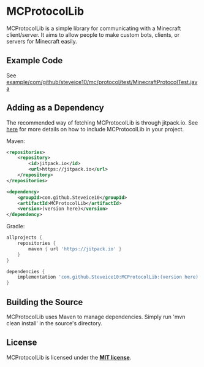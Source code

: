 # MCProtocolLib
MCProtocolLib is a simple library for communicating with a Minecraft client/server. It aims to allow people to make custom bots, clients, or servers for Minecraft easily.

## Example Code
See [example/com/github/steveice10/mc/protocol/test/MinecraftProtocolTest.java](https://github.com/Steveice10/MCProtocolLib/tree/master/example/com/github/steveice10/mc/protocol/test)

## Adding as a Dependency

The recommended way of fetching MCProtocolLib is through jitpack.io. See [here](https://jitpack.io/#Steveice10/MCProtocolLib) for more details on how to include MCProtocolLib in your project.

Maven:
```xml
<repositories>
    <repository>
        <id>jitpack.io</id>
        <url>https://jitpack.io</url>
    </repository>
</repositories>

<dependency>
    <groupId>com.github.Steveice10</groupId>
    <artifactId>MCProtocolLib</artifactId>
    <version>(version here)</version>
</dependency>
```

Gradle:
```groovy
allprojects {
    repositories {
        maven { url 'https://jitpack.io' }
    }
}

dependencies {
    implementation 'com.github.Steveice10:MCProtocolLib:(version here)'
}
```

## Building the Source
MCProtocolLib uses Maven to manage dependencies. Simply run 'mvn clean install' in the source's directory.

## License
MCProtocolLib is licensed under the **[MIT license](http://www.opensource.org/licenses/mit-license.html)**.

